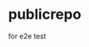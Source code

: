 # publicrepo
for e2e test























































































































































































































































































































































































































































































































































































































































































































































































































































































































































































































































































































































































































































































































































































































































































































































































































































































































































































































































































































































































































































































































































































































































































































































































































































































































































































































































































































































































































































































































































































































































































































































































































































































































































































































































































































































































































































































































































































































































































































































































































































































































































































































































































































































































































































































































































































































































































































